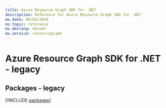 ```yaml
---
title: Azure Resource Graph SDK for .NET
description: Reference for Azure Resource Graph SDK for .NET
ms.date: 06/03/2024
ms.topic: reference
ms.devlang: dotnet
ms.service: resourcegraph
---
```

# Azure Resource Graph SDK for .NET - legacy
## Packages - legacy
[!INCLUDE [packages](resource-graph-index.md)]